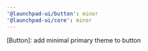 ```yaml
---
'@launchpad-ui/button': minor
'@launchpad-ui/core': minor
---
```


[Button]: add minimal primary theme to button
